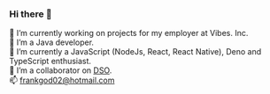 ### Hi there 👋
🔭  I’m currently working on projects for my employer at Vibes. Inc. <br />
🔭  I’m a Java developer. <br />
🌱  I’m currently a JavaScript (NodeJs, React, React Native), Deno and TypeScript enthusiast. <br />
🔭  I’m a collaborator on [DSO](https://github.com/manyuanrong/dso). <br />
 📫  frankgod02@hotmail.com
 
 
<!--
**tksilicon/tksilicon** is a ✨ _special_ ✨ repository because its `README.md` (this file) appears on your GitHub profile.

Here are some ideas to get you started:

🔭 I’m currently working on projects for my employr at Union Bank of Nigeria
🔭 I’m a collaborator on [DSO!](https://github.com/manyuanrong/dso). 
🌱 I’m currently learning JavaScript and its frameworks
 📫 frankgod02@hotmail.com
 
- 👯 I’m looking to collaborate on ...
- 🤔 I’m looking for help with ...
- 💬 Ask me about ...
- 😄 Pronouns: ...
- ⚡ Fun fact: ...
-->

